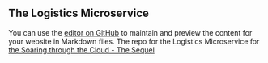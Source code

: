 ## The Logistics Microservice

You can use the [editor on GitHub](https://github.com/lucasjellema/logistics-microservice-soaring-clouds-sequel/edit/master/README.md) to maintain and preview the content for your website in Markdown files.
The repo for the Logistics Microservice for [the Soaring through the Cloud - The Sequel](https://github.com/lucasjellema/soaring-through-the-cloud-native-sequel)
